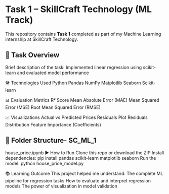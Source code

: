 # Task 1 – SkillCraft Technology (ML Track)

This repository contains **Task 1** completed as part of my Machine Learning internship at SkillCraft Technology.

## 📌 Task Overview

Brief description of the task:
 Implemented linear regression using scikit-learn and evaluated model performance

🛠 Technologies Used
Python
Pandas
NumPy
Matplotlib
Seaborn
Scikit-learn

📊 Evaluation Metrics
R² Score
Mean Absolute Error (MAE)
Mean Squared Error (MSE)
Root Mean Squared Error (RMSE)

📈 Visualizations
Actual vs Predicted Prices
Residuals Plot
Residuals Distribution
Feature Importance (Coefficients)


## 📂 Folder Structure- SC_ML_1
house_price.ipynb
▶️ How to Run
Clone this repo or download the ZIP
Install dependencies:
      pip install pandas scikit-learn matplotlib seaborn
Run the model:
      python house_price_model.py
      
📚 Learning Outcome
This project helped me understand:
The complete ML pipeline for regression tasks
How to evaluate and interpret regression models
The power of visualization in model validation

